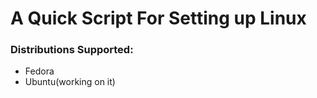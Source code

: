 # A Quick Script For Setting up Linux

### Distributions Supported:
- Fedora
- Ubuntu(working on it)
